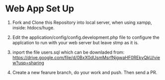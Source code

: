 # Web App Set Up
1. Fork and Clone this Repository into local server, when using xampp, inside: htdocs/huge.

2. Edit the application/config/config.development.php file to configure the applcation to run with your web server but leave stmp as it is.

3. inport the file users.sql which can be downladed from: https://drive.google.com/file/d/0BxX0dUsmMsrfNjgwaHF0REkyQkU/view?usp=sharing

4. Create a new fearure branch, do your work and push. Then send a PR. 
